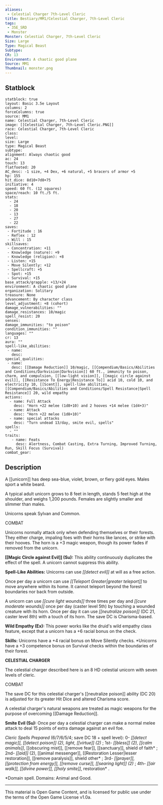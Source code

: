 ```yaml
---
aliases:
 - Celestial Charger 7th-Level Cleric
title: Bestiary/MM1/Celestial Charger, 7th-Level Cleric
tags: 
 - 35E_SRD
 - Monster
Monster: Celestial Charger, 7th-Level Cleric
Size: Large
Type: Magical Beast
Subtype: 
CR: 13
Environnent: A chaotic good plane
Source: MM1
Thumbnail: monster.png
---
```


## Statblock

```statblock
statblock: true
layout: Basic 3.5e Layout
columns: 2
forceColumns: true
source: MM1 
name: Celestial Charger, 7th-Level Cleric
image: [[Celestial Charger, 7th-Level Cleric.PNG]]
race: Celestial Charger, 7th-Level Cleric
class: 
level: 
size: Large
type: Magical Beast
subtype: 
alignment: Always chaotic good
ac: 24
touch: 13
flatfooted: 20
AC_desc: -1 size, +4 Dex, +6 natural, +5 bracers of armor +5
hp: 155
hit_dice: 8d10+7d8+75
initiative: 4
speed: 60 ft. (12 squares)
space/reach: 10 ft./5 ft.
stats:
  - 24
  - 18
  - 20
  - 13
  - 27
  - 22
saves:
 - Fortitude : 16
 - Reflex : 12
 - Will : 15
skillsaves:
 - Concentration: +11
 - Knowledge (nature): +9
 - Knowledge (religion): +8
 - Listen: +15
 - Move Silently: +12
 - Spellcraft: +5
 - Spot: +15
 - Survival: +15
base_attack/grapple: +13/+24
environment: A chaotic good plane
organization: Solitary
treasure: None
advancement: By character class
level_adjustment: +8 (cohort)
damage_vulnerabilities: ""
damage_resistances: 10/magic
spell_resist: 20
senses: 
damage_immunities: "to poison"
condition_immunities: ""
languages: ""
cr: 13
aura: ""
spell-like_abilities:
 - name: 
   desc: 
special_qualities:
 - name:
   desc: [[Damage Reduction]] 10/magic, [[Compendium/Basics/Abilities and Conditions/Darkvision|Darkvision]] 60 ft., immunity to poison, charm, and compulsion, [[low-light vision]], [[magic circle against evil]], [[Resistance To Energy|Resistance To]] acid 10, cold 10, and electricity 10, [[Scent]], spell-like abilities, [[Compendium/Basics/Abilities and Conditions/Spell Resistance|Spell Resistance]] 20, wild empathy
actions:
  - name: Full Attack
    desc: "Horn +22 melee (1d8+10) and 2 hooves +14 melee (1d4+3)"
  - name: Attack
    desc: "Horn +22 melee (1d8+10)"
  - name: special attacks
    desc: "Turn undead 13/day, smite evil, spells"
spells:
  - ""
traits:
   - name: Feats
     desc: Alertness, Combat Casting, Extra Turning, Improved Turning, Run, Skill Focus (Survival)
combat_gear:  
```

## Description



A [[unicorn]] has deep sea-blue, violet, brown, or fiery gold eyes. Males sport a white beard.

A typical adult unicorn grows to 8 feet in length, stands 5 feet high at the shoulder, and weighs 1,200 pounds. Females are slightly smaller and slimmer than males.

Unicorns speak Sylvan and Common.

COMBAT

Unicorns normally attack only when defending themselves or their forests. They either charge, impaling foes with their horns like lances, or strike with their hooves. The horn is a +3 magic weapon, though its power fades if removed from the unicorn.


**[[Magic Circle against Evil]] (Su):** This ability continuously duplicates the effect of the spell. A unicorn cannot suppress this ability.


**Spell-Like Abilities:** Unicorns can use *[[detect evil]]* at will as a free action.

Once per day a unicorn can use *[[Teleport Greater|greater teleport]]* to move anywhere within its home. It cannot teleport beyond the forest boundaries nor back from outside.

A unicorn can use *[[cure light wounds]]* three times per day and *[[cure moderate wounds]]* once per day (caster level 5th) by touching a wounded creature with its horn. Once per day it can use *[[neutralize poison]]* (DC 21, caster level 8th) with a touch of its horn. The save DC is Charisma-based.


**Wild Empathy (Ex):** This power works like the druid's wild empathy class feature, except that a unicorn has a +6 racial bonus on the check.


**Skills:** Unicorns have a +4 racial bonus on Move Silently checks. *Unicorns have a +3 competence bonus on Survival checks within the boundaries of their forest.


**CELESTIAL CHARGER**


The celestial charger described here is an 8 HD celestial unicorn with seven levels of cleric.

COMBAT

The save DC for this celestial charger's [[neutralize poison]] ability (DC 20) is adjusted for its greater Hit Dice and altered Charisma score.

A celestial charger's natural weapons are treated as magic weapons for the purpose of overcoming [[Damage Reduction]].


**Smite Evil (Su):** Once per day a celestial charger can make a normal melee attack to deal 15 points of extra damage against an evil foe.


*Cleric Spells Prepared* (6/7/6/5/4; save DC 18 + spell level): 0- *[[detect magic]], [[detect poison]] (2), light, [[virtue]] (2)* ; 1st- *[[bless]] (2), [[calm animals]]*, [[obscuring mist]], [[remove fear]], [[sanctuary]], shield of faith* ; 2nd- *[[aid]]* (2), [[animal messenger]], [[Restoration Lesser|lesser restoration]], [[remove paralysis]], shield other* ; 3rd- *[[prayer]], [[protection from energy]], [[remove curse]], [[searing light]] (2)* ; 4th- *[[air walk]], [[divine power]], [[holy smite]]*, restoration* .

*Domain spell. Domains: Animal and Good.

---

This material is Open Game Content, and is licensed for public use under the terms of the Open Game License v1.0a.
